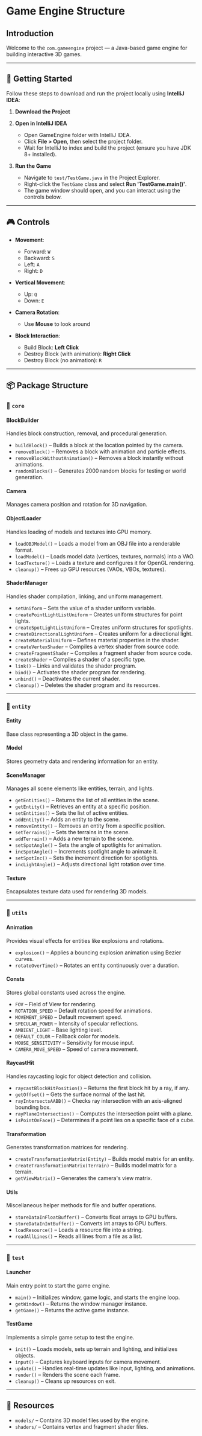 # Game Engine Structure

## Introduction

Welcome to the `com.gameengine` project — a Java-based game engine for building interactive 3D games.

---

## 🚀 Getting Started

Follow these steps to download and run the project locally using **IntelliJ IDEA**:

1. **Download the Project**

2. **Open in IntelliJ IDEA**

    - Open GameEngine folder with IntelliJ IDEA.
    - Click **File > Open**, then select the project folder.
    - Wait for IntelliJ to index and build the project (ensure you have JDK 8+ installed).

3. **Run the Game**
    - Navigate to `test/TestGame.java` in the Project Explorer.
    - Right-click the `TestGame` class and select **Run 'TestGame.main()'**.
    - The game window should open, and you can interact using the controls below.

---

## 🎮 Controls

- **Movement**:

    - Forward: `W`
    - Backward: `S`
    - Left: `A`
    - Right: `D`

- **Vertical Movement**:

    - Up: `Q`
    - Down: `E`

- **Camera Rotation**:

    - Use **Mouse** to look around

- **Block Interaction**:
    - Build Block: **Left Click**
    - Destroy Block (with animation): **Right Click**
    - Destroy Block (no animation): `R`

---

## 📦 Package Structure

### 🔹 `core`

#### **BlockBuilder**

Handles block construction, removal, and procedural generation.

- `buildBlock()` – Builds a block at the location pointed by the camera.
- `removeBlock()` – Removes a block with animation and particle effects.
- `removeBlockWithoutAnimation()` – Removes a block instantly without animations.
- `randomBlocks()` – Generates 2000 random blocks for testing or world generation.

#### **Camera**

Manages camera position and rotation for 3D navigation.

#### **ObjectLoader**

Handles loading of models and textures into GPU memory.

- `loadOBJModel()` – Loads a model from an OBJ file into a renderable format.
- `loadModel()` – Loads model data (vertices, textures, normals) into a VAO.
- `loadTexture()` – Loads a texture and configures it for OpenGL rendering.
- `cleanup()` – Frees up GPU resources (VAOs, VBOs, textures).

#### **ShaderManager**

Handles shader compilation, linking, and uniform management.

- `setUniform` – Sets the value of a shader uniform variable.
- `createPointLightListUniform` – Creates uniform structures for point lights.
- `createSpotLightListUniform` – Creates uniform structures for spotlights.
- `createDirectionalLightUniform` – Creates uniform for a directional light.
- `createMaterialUniform` – Defines material properties in the shader.
- `createVertexShader` – Compiles a vertex shader from source code.
- `createFragmentShader` – Compiles a fragment shader from source code.
- `createShader` – Compiles a shader of a specific type.
- `link()` – Links and validates the shader program.
- `bind()` – Activates the shader program for rendering.
- `unbind()` – Deactivates the current shader.
- `cleanup()` – Deletes the shader program and its resources.

---

### 🔹 `entity`

#### **Entity**

Base class representing a 3D object in the game.

#### **Model**

Stores geometry data and rendering information for an entity.

#### **SceneManager**

Manages all scene elements like entities, terrain, and lights.

- `getEntities()` – Returns the list of all entities in the scene.
- `getEntity()` – Retrieves an entity at a specific position.
- `setEntities()` – Sets the list of active entities.
- `addEntity()` – Adds an entity to the scene.
- `removeEntity()` – Removes an entity from a specific position.
- `setTerrains()` – Sets the terrains in the scene.
- `addTerrain()` – Adds a new terrain to the scene.
- `setSpotAngle()` – Sets the angle of spotlights for animation.
- `incSpotAngle()` – Increments spotlight angle to animate it.
- `setSpotInc()` – Sets the increment direction for spotlights.
- `incLightAngle()` – Adjusts directional light rotation over time.

#### **Texture**

Encapsulates texture data used for rendering 3D models.

---

### 🔹 `utils`

#### **Animation**

Provides visual effects for entities like explosions and rotations.

- `explosion()` – Applies a bouncing explosion animation using Bezier curves.
- `rotateOverTime()` – Rotates an entity continuously over a duration.

#### **Consts**

Stores global constants used across the engine.

- `FOV` – Field of View for rendering.
- `ROTATION_SPEED` – Default rotation speed for animations.
- `MOVEMENT_SPEED` – Default movement speed.
- `SPECULAR_POWER` – Intensity of specular reflections.
- `AMBIENT_LIGHT` – Base lighting level.
- `DEFAULT_COLOR` – Fallback color for models.
- `MOUSE_SENSITIVITY` – Sensitivity for mouse input.
- `CAMERA_MOVE_SPEED` – Speed of camera movement.

#### **RaycastHit**

Handles raycasting logic for object detection and collision.

- `raycastBlockHitPosition()` – Returns the first block hit by a ray, if any.
- `getOffset()` – Gets the surface normal of the last hit.
- `rayIntersectsAABB()` – Checks ray intersection with an axis-aligned bounding box.
- `rayPlaneIntersection()` – Computes the intersection point with a plane.
- `isPointOnFace()` – Determines if a point lies on a specific face of a cube.

#### **Transformation**

Generates transformation matrices for rendering.

- `createTransformationMatrix(Entity)` – Builds model matrix for an entity.
- `createTransformationMatrix(Terrain)` – Builds model matrix for a terrain.
- `getViewMatrix()` – Generates the camera's view matrix.

#### **Utils**

Miscellaneous helper methods for file and buffer operations.

- `storeDataInFloatBuffer()` – Converts float arrays to GPU buffers.
- `storeDataInIntBuffer()` – Converts int arrays to GPU buffers.
- `loadResource()` – Loads a resource file into a string.
- `readAllLines()` – Reads all lines from a file as a list.

---

### 🔹 `test`

#### **Launcher**

Main entry point to start the game engine.

- `main()` – Initializes window, game logic, and starts the engine loop.
- `getWindow()` – Returns the window manager instance.
- `getGame()` – Returns the active game instance.

#### **TestGame**

Implements a simple game setup to test the engine.

- `init()` – Loads models, sets up terrain and lighting, and initializes objects.
- `input()` – Captures keyboard inputs for camera movement.
- `update()` – Handles real-time updates like input, lighting, and animations.
- `render()` – Renders the scene each frame.
- `cleanup()` – Cleans up resources on exit.

---

## 📁 Resources

- `models/` – Contains 3D model files used by the engine.
- `shaders/` – Contains vertex and fragment shader files.
